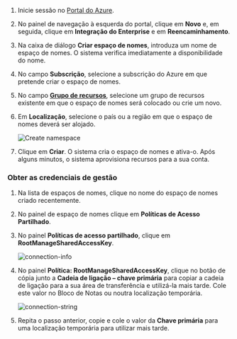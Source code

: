 1. Inicie sessão no [Portal do Azure][Azure portal].
2. No painel de navegação à esquerda do portal, clique em **Novo** e, em seguida, clique em **Integração do Enterprise** e em **Reencaminhamento**.
3. Na caixa de diálogo **Criar espaço de nomes**, introduza um nome de espaço de nomes. O sistema verifica imediatamente a disponibilidade do nome.
4. No campo **Subscrição**, selecione a subscrição do Azure em que pretende criar o espaço de nomes.
5. No campo **[Grupo de recursos](../articles/azure-resource-manager/resource-group-portal.md)**, selecione um grupo de recursos existente em que o espaço de nomes será colocado ou crie um novo.      
6. Em **Localização**, selecione o país ou a região em que o espaço de nomes deverá ser alojado.
   
    ![Create namespace][create-namespace]
7. Clique em **Criar**. O sistema cria o espaço de nomes e ativa-o. Após alguns minutos, o sistema aprovisiona recursos para a sua conta.

### <a name="obtain-the-management-credentials"></a>Obter as credenciais de gestão
1. Na lista de espaços de nomes, clique no nome do espaço de nomes criado recentemente.
2. No painel de espaço de nomes clique em **Políticas de Acesso Partilhado**.
3. No painel **Políticas de acesso partilhado**, clique em **RootManageSharedAccessKey**.
   
    ![connection-info][connection-info]
4. No painel **Política: RootManageSharedAccessKey**, clique no botão de cópia junto a **Cadeia de ligação – chave primária** para copiar a cadeia de ligação para a sua área de transferência e utilizá-la mais tarde. Cole este valor no Bloco de Notas ou noutra localização temporária.
   
    ![connection-string][connection-string]

5. Repita o passo anterior, copie e cole o valor da **Chave primária** para uma localização temporária para utilizar mais tarde.  

<!--Image references-->

[create-namespace]: ./media/relay-create-namespace-portal/create-namespace.png
[connection-info]: ./media/relay-create-namespace-portal/connection-info.png
[connection-string]: ./media/relay-create-namespace-portal/connection-string.png
[Azure portal]: https://portal.azure.com
